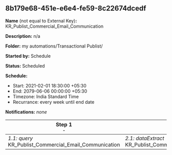 ## 8b179e68-451e-e6e4-fe59-8c22674dcedf

**Name** (not equal to External Key)**:** KR_Publist_Commercial_Email_Communication

**Description:** n/a

**Folder:** my automations/Transactional Publist/

**Started by:** Schedule

**Status:** Scheduled

**Schedule:**

* Start: 2021-02-01 18:30:00 +05:30
* End: 2079-06-06 00:00:00 +05:30
* Timezone: India Standard Time
* Recurrance: every week until end date

**Notifications:** _none_


| Step 1<br>_<small>-</small>_ | Step 2<br>_<small>-</small>_ | Step 3<br>_<small>-</small>_ |
| --- | --- | --- |
| _1.1: query_<br>KR_Publist_Commercial_Email_Communication | _2.1: dataExtract_<br>KR_Publist_Commercial_Email_Communication_extract | _3.1: fileTransfer_<br>KR_Publist_Commercial_Email_Communication_transfer |
